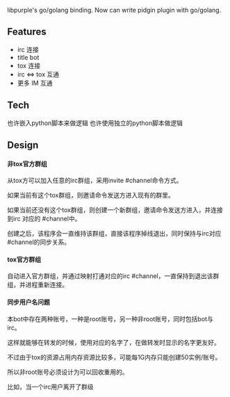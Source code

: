

libpurple's go/golang binding. Now can write pidgin plugin with go/golang.

## Features
* irc 连接
* title bot
* tox 连接
* irc <=> tox 互通
* 更多 IM 互通

## Tech
也许嵌入python脚本来做逻辑
也许使用独立的python脚本做逻辑

## Design

#### 非tox官方群组
从tox方可以加入任意的irc群组，采用invite #channel命令方式。

如果当前有这个tox群组，则邀请命令发送方进入现有的群里。

如果当前还没有这个tox群组，则创建一个新群组，邀请命令发送方进入，并连接到irc 对应的 #channel中。

创建之后，该程序会一直维持该群组，直接该程序掉线退出，同时保持与irc对应#channel的同步关系。

#### tox官方群组

自动进入官方群组，并通过映射打通对应的irc #channel，一直保持到退出该群组，并进程重新连接。

#### 同步用户名问题

本bot中存在两种账号，一种是root账号，另一种非root账号，同时包括bot与irc。

这样就能够在转发的时候，使用对应的名字了，在做转发时显示的名字更友好。

不过由于tox的资源占用内存资源比较多，可能每1G内存只能创建50实例/账号。

所以非root账号必须设计为可以回收重用的。

比如，当一个irc用户离开了群级

